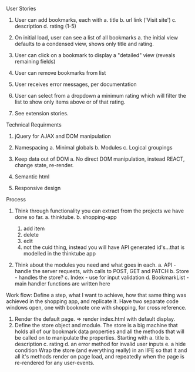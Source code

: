 User Stories
1. User can add bookmarks, each with
    a. title
    b. url link ('Visit site')
    c. description
    d. rating (1-5)

2. On initial load, user can see a list of all bookmarks
    a. the initial view defaults to a condensed view, shows only title and rating.

3. User can click on a bookmark to display a "detailed" view (reveals remaining fields)

4. User can remove bookmarks from list

5. User receives error messages, per documentation

6. User can select from a dropdown a minimum rating which will filter the list to show only items above or of that rating.

7. See extension stories.

Technical Requirments

1. jQuery for AJAX and DOM manipulation

2. Namespacing
    a. Minimal globals
    b. Modules
    c. Logical groupings

3. Keep data out of DOM
    a. No direct DOM manipulation, instead REACT, change state, re-render.

4. Semantic html

5. Responsive design

Process

1. Think through functionality you can extract from the projects we have done so far.
    a. thinktube.
    b. shopping-app
      1. add item
      2. delete
      3. edit 
      4. not the cuid thing, instead you will have API generated id's...that is modelled in the thinktube app

2. Think about the modules you need and what goes in each.
      a. API - handle the server requests, with calls to POST, GET and PATCH
      b. Store - handles the store?
      c. Index - use for input validation
      d. BookmarkList - main handler functions are written here

Work flow: Define a step, what I want to achieve, how that same thing was achieved in the shopping app, and replicate it. Have two separate code windows open, one with booknote one with shopping, for cross reference.

1. Render the default page. => render index.html with default display.
2. Define the store object and module. The store is a big machine that holds all of our bookmark data properties and all the methods that will be called on to manipulate the properties. Starting with
    a. title
    b. description
    c. rating
    d. an error method for invalid user inputs
    e. a hide condition
Wrap the store (and everything really) in an IIFE so that it and all it's methods render on page load, and repeatedly when the page is re-rendered for any user-events.